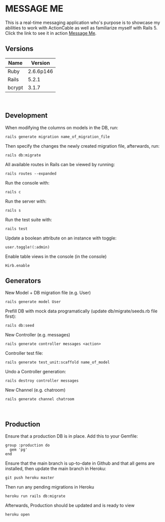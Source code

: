# MESSAGE ME

This is a real-time messaging application who's purpose is to showcase my abilities to work with ActionCable as well as familiarize myself with Rails 5. Click the link to see it in action [Message Me]().

## Versions

| Name             | Version                |
|------------------|------------------------|
| Ruby             | 2.6.6p146              |
| Rails            | 5.2.1                  |
| bcrypt           | 3.1.7                  |
&nbsp;

## Development

When modifying the columns on models in the DB, run:

```console
rails generate migration name_of_migration_file
```

Then specify the changes the newly created migration file, afterwards, run:

```console
rails db:migrate
```

All available routes in Rails can be viewed by running:

```console
rails routes --expanded
```

Run the console with:

```console
rails c
```

Run the server with:

```console
rails s
```

Run the test suite with:

```console
rails test
```

Update a boolean attribute on an instance with toggle:

```console
user.toggle!(:admin)
```

Enable table views in the console (in the console)

```console
Hirb.enable
```

## Generators

New Model + DB migration file (e.g. User)

```console
rails generate model User
```

Prefill DB with mock data programatically (update db/migrate/seeds.rb file first):

```console
rails db:seed
```

New Controller (e.g. messages)

```console
rails generate controller messages <action>
```

Controller test file:

```console
rails generate test_unit:scaffold name_of_model
```

Undo a Controller generation:

```console
rails destroy controller messages
```

New Channel (e.g. chatroom)

```console
rails generate channel chatroom
```

&nbsp;

## Production

Ensure that a production DB is in place. Add this to your Gemfile:

```console
group :production do
  gem 'pg'
end
```

Ensure that the main branch is up-to-date in Github and that all gems are installed, then update the main branch in Heroku:

```console
git push heroku master
```

Then run any pending migrations in Heroku

```console
heroku run rails db:migrate
```

Afterwards, Production should be updated and is ready to view

```console
heroku open
```

